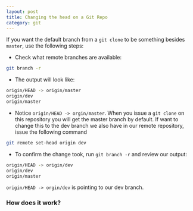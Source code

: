 ```yaml
---
layout: post
title: Changing the head on a Git Repo
category: git
---
```


If you want the default branch from a `git clone` to be something besides `master`, use the following steps:

- Check what remote branches are available:

``` bash
git branch -r
```

- The output will look like:

``` bash
origin/HEAD -> origin/master
origin/dev
origin/master
```

- Notice `origin/HEAD -> orgin/master`.  When you issue a `git clone` on this repository you will get the master branch by default.  If want to change this to the dev branch we also have in our remote repository, issue the following command

``` bash
git remote set-head origin dev
```

- To confirm the change took, run `git branch -r` and review our output:

``` bash
origin/HEAD -> origin/dev
origin/dev
origin/master
```

`origin/HEAD -> orgin/dev` is pointing to our dev branch.

### How does it work?